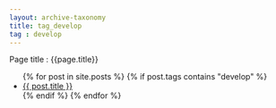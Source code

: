 ```yaml
---
layout: archive-taxonomy
title: tag_develop
tag : develop
---
```

Page title : {{page.title}}


<ul>
{% for post in site.posts %}
  {% if post.tags contains "develop" %}
    <li>
      <a href="{{ post.url }}">{{ post.title }}</a>
    </li>
  {% endif %}
{% endfor %}
</ul>
